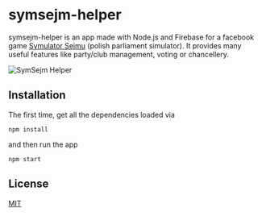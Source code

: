 # symsejm-helper

symsejm-helper is an app made with Node.js and Firebase for a facebook game [Symulator Sejmu](https://www.facebook.com/groups/1381917465255228/) (polish parliament simulator). It provides many useful features like party/club management, voting or chancellery.

![SymSejm Helper](https://user-images.githubusercontent.com/10941338/59553267-00544d00-8f93-11e9-89c6-1f60e4311f43.png)

## Installation

The first time, get all the dependencies loaded via

```
npm install
```

and then run the app

```
npm start
```

## License

[MIT](https://choosealicense.com/licenses/mit/)
